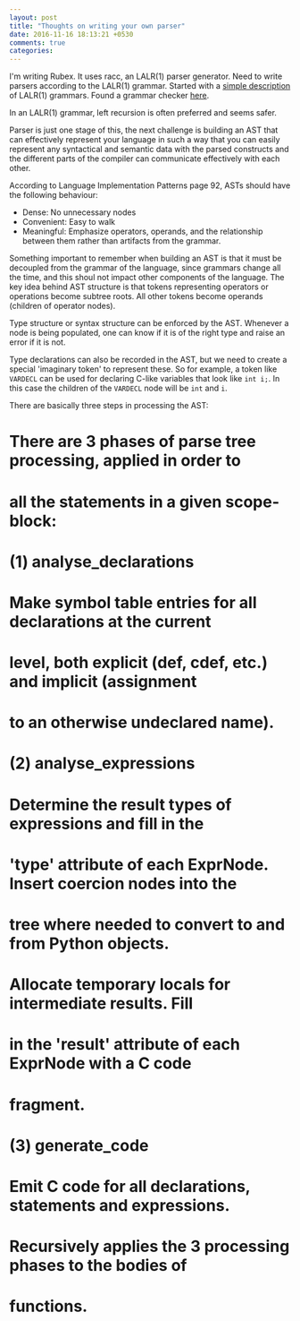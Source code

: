 ```yaml
---
layout: post
title: "Thoughts on writing your own parser"
date: 2016-11-16 18:13:21 +0530
comments: true
categories: 
---
```


I'm writing Rubex. It uses racc, an LALR(1) parser generator. Need to write parsers according to the LALR(1) grammar. Started with a [simple description](http://web.cs.dal.ca/~sjackson/lalr1.html) of LALR(1) grammars. Found a grammar checker [here](http://smlweb.cpsc.ucalgary.ca/start.html).

In an LALR(1) grammar, left recursion is often preferred and seems safer.

Parser is just one stage of this, the next challenge is building an AST that can effectively represent your language in such a way that you can easily represent any syntactical and semantic data with the parsed constructs and the different parts of the compiler can communicate effectively with each other.

According to Language Implementation Patterns page 92, ASTs should have the following behaviour:
- Dense: No unnecessary nodes
- Convenient: Easy to walk
- Meaningful: Emphasize operators, operands, and the relationship between them rather than artifacts from the grammar.

Something important to remember when building an AST is that it must be decoupled from the grammar of the language, since grammars change all the time, and this shoul not impact other components of the language. The key idea behind AST structure is that tokens representing operators or operations become subtree roots. All other tokens become operands (children of operator nodes).

Type structure or syntax structure can be enforced by the AST. Whenever a node is being populated, one can know if it is of the right type and raise an error if it is not.

Type declarations can also be recorded in the AST, but we need to create a special 'imaginary token' to represent these. So for example, a token like `VARDECL` can be used for declaring C-like variables that look like `int i;`. In this case the children of the `VARDECL` node will be `int` and `i`.

There are basically three steps in processing the AST:
  #  There are 3 phases of parse tree processing, applied in order to
  #  all the statements in a given scope-block:
  #
  #  (1) analyse_declarations
  #        Make symbol table entries for all declarations at the current
  #        level, both explicit (def, cdef, etc.) and implicit (assignment
  #        to an otherwise undeclared name).
  #
  #   (2) analyse_expressions
  #         Determine the result types of expressions and fill in the
  #         'type' attribute of each ExprNode. Insert coercion nodes into the
  #         tree where needed to convert to and from Python objects. 
  #         Allocate temporary locals for intermediate results. Fill
  #         in the 'result' attribute of each ExprNode with a C code
  #         fragment.
  #
  #   (3) generate_code
  #         Emit C code for all declarations, statements and expressions.
  #         Recursively applies the 3 processing phases to the bodies of
  #         functions.

